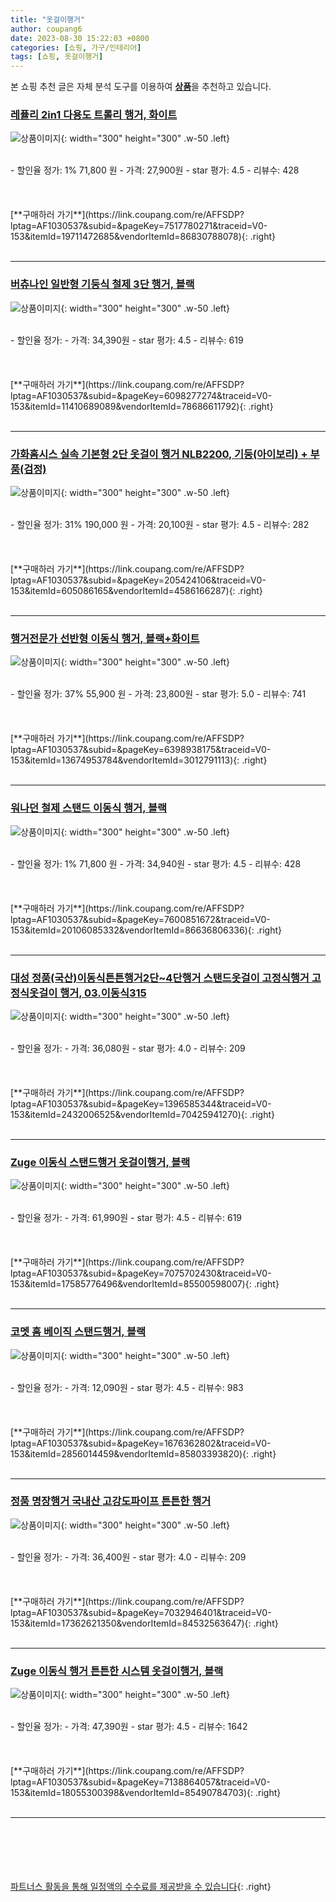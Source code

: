 ```yaml
---
title: "옷걸이행거"
author: coupang6
date: 2023-08-30 15:22:03 +0800
categories: [쇼핑, 가구/인테리어]
tags: [쇼핑, 옷걸이행거]
---
```


본 쇼핑 추천 글은 자체 분석 도구를 이용하여 [**상품**](https://link.coupang.com/a/bao1ui)을 추천하고 있습니다.

### [레퓰리 2in1 다용도 트롤리 행거, 화이트](https://link.coupang.com/re/AFFSDP?lptag=AF1030537&subid=&pageKey=7517780271&traceid=V0-153&itemId=19711472685&vendorItemId=86830788078)

![상품이미지](https://thumbnail9.coupangcdn.com/thumbnails/remote/230x230ex/image/vendor_inventory/2a3c/c02df0e62042b463f50d21b9c780f177f07c4fc0d908a940f86d9724847a.jpg){: width="300" height="300" .w-50 .left}


<br>
- 할인율 정가: 1%  71,800   원
- 가격: 27,900원
- star 평가: 4.5
- 리뷰수: 428
<br>
<br>
<br>
<br>
[**구매하러 가기**](https://link.coupang.com/re/AFFSDP?lptag=AF1030537&subid=&pageKey=7517780271&traceid=V0-153&itemId=19711472685&vendorItemId=86830788078){: .right}
<br>
<br>

---

### [버츄나인 일반형 기둥식 철제 3단 행거, 블랙](https://link.coupang.com/re/AFFSDP?lptag=AF1030537&subid=&pageKey=6098277274&traceid=V0-153&itemId=11410689089&vendorItemId=78686611792)

![상품이미지](https://thumbnail10.coupangcdn.com/thumbnails/remote/230x230ex/image/rs_quotation_api/qcsuid71/3ee15a270c5d49bbb786f88ed0e7004e.jpg){: width="300" height="300" .w-50 .left}


<br>
- 할인율 정가: 
- 가격: 34,390원
- star 평가: 4.5
- 리뷰수: 619
<br>
<br>
<br>
<br>
[**구매하러 가기**](https://link.coupang.com/re/AFFSDP?lptag=AF1030537&subid=&pageKey=6098277274&traceid=V0-153&itemId=11410689089&vendorItemId=78686611792){: .right}
<br>
<br>

---

### [가화홈시스 실속 기본형 2단 옷걸이 행거 NLB2200, 기둥(아이보리) + 부품(검정)](https://link.coupang.com/re/AFFSDP?lptag=AF1030537&subid=&pageKey=205424106&traceid=V0-153&itemId=605086165&vendorItemId=4586166287)

![상품이미지](https://thumbnail9.coupangcdn.com/thumbnails/remote/230x230ex/image/retail/images/1245130421631895-0ac7707a-aace-42fb-974c-054514d19d9e.jpg){: width="300" height="300" .w-50 .left}


<br>
- 할인율 정가: 31%  190,000   원
- 가격: 20,100원
- star 평가: 4.5
- 리뷰수: 282
<br>
<br>
<br>
<br>
[**구매하러 가기**](https://link.coupang.com/re/AFFSDP?lptag=AF1030537&subid=&pageKey=205424106&traceid=V0-153&itemId=605086165&vendorItemId=4586166287){: .right}
<br>
<br>

---

### [행거전문가 선반형 이동식 행거, 블랙+화이트](https://link.coupang.com/re/AFFSDP?lptag=AF1030537&subid=&pageKey=6398938175&traceid=V0-153&itemId=13674953784&vendorItemId=3012791113)

![상품이미지](https://thumbnail10.coupangcdn.com/thumbnails/remote/230x230ex/image/retail/images/3669926118764611-0d9f0412-113e-468c-b22e-aa546fc187f7.jpg){: width="300" height="300" .w-50 .left}


<br>
- 할인율 정가: 37%  55,900   원
- 가격: 23,800원
- star 평가: 5.0
- 리뷰수: 741
<br>
<br>
<br>
<br>
[**구매하러 가기**](https://link.coupang.com/re/AFFSDP?lptag=AF1030537&subid=&pageKey=6398938175&traceid=V0-153&itemId=13674953784&vendorItemId=3012791113){: .right}
<br>
<br>

---

### [워나던 철제 스탠드 이동식 행거, 블랙](https://link.coupang.com/re/AFFSDP?lptag=AF1030537&subid=&pageKey=7600851672&traceid=V0-153&itemId=20106085332&vendorItemId=86636806336)

![상품이미지](https://thumbnail10.coupangcdn.com/thumbnails/remote/230x230ex/image/vendor_inventory/5788/26e6f54704205375e456768f1311a3b169176e2a273eb2e28bda810bf489.png){: width="300" height="300" .w-50 .left}


<br>
- 할인율 정가: 1%  71,800   원
- 가격: 34,940원
- star 평가: 4.5
- 리뷰수: 428
<br>
<br>
<br>
<br>
[**구매하러 가기**](https://link.coupang.com/re/AFFSDP?lptag=AF1030537&subid=&pageKey=7600851672&traceid=V0-153&itemId=20106085332&vendorItemId=86636806336){: .right}
<br>
<br>

---

### [대성 정품(국산)이동식튼튼행거2단~4단행거 스탠드옷걸이 고정식행거 고정식옷걸이 행거, 03.이동식315](https://link.coupang.com/re/AFFSDP?lptag=AF1030537&subid=&pageKey=1396585344&traceid=V0-153&itemId=2432006525&vendorItemId=70425941270)

![상품이미지](https://thumbnail6.coupangcdn.com/thumbnails/remote/230x230ex/image/vendor_inventory/25b6/39754812775b8b3c321a9ecbbb65612b7431b7c9063876cb5e2bf19e4269.jpg){: width="300" height="300" .w-50 .left}


<br>
- 할인율 정가: 
- 가격: 36,080원
- star 평가: 4.0
- 리뷰수: 209
<br>
<br>
<br>
<br>
[**구매하러 가기**](https://link.coupang.com/re/AFFSDP?lptag=AF1030537&subid=&pageKey=1396585344&traceid=V0-153&itemId=2432006525&vendorItemId=70425941270){: .right}
<br>
<br>

---

### [Zuge 이동식 스탠드행거 옷걸이행거, 블랙](https://link.coupang.com/re/AFFSDP?lptag=AF1030537&subid=&pageKey=7075702430&traceid=V0-153&itemId=17585776496&vendorItemId=85500598007)

![상품이미지](https://thumbnail8.coupangcdn.com/thumbnails/remote/230x230ex/image/vendor_inventory/1893/a46988a85871529579fd2c82e4ec9591502de97cc8e7847599db5c916785.jpg){: width="300" height="300" .w-50 .left}


<br>
- 할인율 정가: 
- 가격: 61,990원
- star 평가: 4.5
- 리뷰수: 619
<br>
<br>
<br>
<br>
[**구매하러 가기**](https://link.coupang.com/re/AFFSDP?lptag=AF1030537&subid=&pageKey=7075702430&traceid=V0-153&itemId=17585776496&vendorItemId=85500598007){: .right}
<br>
<br>

---

### [코멧 홈 베이직 스탠드행거, 블랙](https://link.coupang.com/re/AFFSDP?lptag=AF1030537&subid=&pageKey=1676362802&traceid=V0-153&itemId=2856014459&vendorItemId=85803393820)

![상품이미지](https://thumbnail10.coupangcdn.com/thumbnails/remote/230x230ex/image/retail/images/1059686086549113-de392205-7672-41ff-a0f7-77c0289ae723.jpg){: width="300" height="300" .w-50 .left}


<br>
- 할인율 정가: 
- 가격: 12,090원
- star 평가: 4.5
- 리뷰수: 983
<br>
<br>
<br>
<br>
[**구매하러 가기**](https://link.coupang.com/re/AFFSDP?lptag=AF1030537&subid=&pageKey=1676362802&traceid=V0-153&itemId=2856014459&vendorItemId=85803393820){: .right}
<br>
<br>

---

### [정품 명장행거 국내산 고강도파이프 튼튼한 행거](https://link.coupang.com/re/AFFSDP?lptag=AF1030537&subid=&pageKey=7032946401&traceid=V0-153&itemId=17362621350&vendorItemId=84532563647)

![상품이미지](https://thumbnail8.coupangcdn.com/thumbnails/remote/230x230ex/image/vendor_inventory/72f6/5f0616bda0176d4b80e771bb6d89d6cd32a688fed4fec45332a80b8ff13d.jpg){: width="300" height="300" .w-50 .left}


<br>
- 할인율 정가: 
- 가격: 36,400원
- star 평가: 4.0
- 리뷰수: 209
<br>
<br>
<br>
<br>
[**구매하러 가기**](https://link.coupang.com/re/AFFSDP?lptag=AF1030537&subid=&pageKey=7032946401&traceid=V0-153&itemId=17362621350&vendorItemId=84532563647){: .right}
<br>
<br>

---

### [Zuge 이동식 행거 튼튼한 시스템 옷걸이행거, 블랙](https://link.coupang.com/re/AFFSDP?lptag=AF1030537&subid=&pageKey=7138864057&traceid=V0-153&itemId=18055300398&vendorItemId=85490784703)

![상품이미지](https://thumbnail7.coupangcdn.com/thumbnails/remote/230x230ex/image/vendor_inventory/c283/ed8606284a88c830d1ba1d5906ec3efa89218a96c75ed3ce1a6f29618d3e.jpg){: width="300" height="300" .w-50 .left}


<br>
- 할인율 정가: 
- 가격: 47,390원
- star 평가: 4.5
- 리뷰수: 1642
<br>
<br>
<br>
<br>
[**구매하러 가기**](https://link.coupang.com/re/AFFSDP?lptag=AF1030537&subid=&pageKey=7138864057&traceid=V0-153&itemId=18055300398&vendorItemId=85490784703){: .right}
<br>
<br>

---
<br><br><br><br><br> [파트너스 활동을 통해 일정액의 수수료를 제공받을 수 있습니다](https://link.coupang.com/a/bao1ui){: .right}